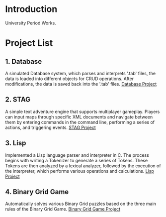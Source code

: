 # Introduction
University Period Works.

# Project List
## 1. Database 
A simulated Database system, which parses and interprets '.tab' files, the data is loaded into different objects for CRUD operations. After modifications, the data is saved back into the '.tab' files.
[Database Project](https://github.com/moenotoe/KaHongUni/tree/master/db/cw-db)
## 2. STAG
A simple text adventure engine that supports multiplayer gameplay. Players can input maps through specific XML documents and navigate between them by entering commands in the command line, performing a series of actions, and triggering events.
[STAG Project](https://github.com/moenotoe/KaHongUni/tree/master/stag/cw-stag)
## 3. Lisp
Implemented a Lisp language parser and interpreter in C. The process begins with writing a Tokenizer to generate a series of Tokens. These Tokens are then analyzed by a lexical analyzer, followed by the execution of the interpreter, which performs various operations and calculations.
[Lisp Project](https://github.com/moenotoe/KaHongUni/tree/master/nuclei/nuclei)
## 4. Binary Grid Game
Automatically solves various Binary Grid puzzles based on the three main rules of the Binary Grid Game.
[Binary Grid Game Project](https://github.com/moenotoe/KaHongUni/tree/master/binarygrid)



